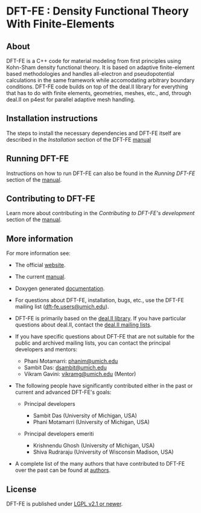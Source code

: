 DFT-FE : Density Functional Theory With Finite-Elements 
=======================================================


About
-----

DFT-FE is a C++ code for material modeling from first principles using Kohn-Sham density functional theory.
It is based on adaptive finite-element based methodologies and handles all-electron and pseudopotential calculations in the 
same framework while accomodating arbitrary boundary conditions. DFT-FE code builds on top of the deal.II library for everything 
that has to do with finite elements, geometries, meshes, etc., and, through deal.II on p4est for parallel adaptive mesh handling. 


Installation instructions
-------------------------

The steps to install the necessary dependencies and DFT-FE itself are described
in the *Installation* section of the DFT-FE [manual](https://github.com/dftfeDevelopers/dftfe/blob/manual/manual.pdf)


Running DFT-FE
--------------

Instructions on how to run DFT-FE can also be found in the *Running DFT-FE* section of the [manual](https://github.com/dftfeDevelopers/dftfe/blob/manual/manual.pdf). 


Contributing to DFT-FE
----------------------
Learn more about contributing in the *Contributing to DFT-FE's development* section of the [manual](https://github.com/dftfeDevelopers/dftfe/blob/manual/manual.pdf).


More information
----------------

For more information see:

 - The official [website](https://sites.google.com/umich.edu/dft-fe).
  
 - The current [manual](https://github.com/dftfeDevelopers/dftfe/blob/manual/manual.pdf).

 - Doxygen generated [documentation](https://dftfedevelopers.github.io/dftfe/).

 - For questions about DFT-FE, installation, bugs, etc., use the DFT-FE mailing list (dft-fe.users@umich.edu).
 
 - DFT-FE is primarily based on the [deal.II library](http://www.dealii.org/). If you have particular questions about deal.II, contact the [deal.II mailing lists](https://www.dealii.org/mail.html).
 
 - If you have specific questions about DFT-FE that are not suitable for the public and archived mailing lists, you can contact the principal developers and mentors:

    - Phani Motamarri: phanim@umich.edu
    - Sambit Das: dsambit@umich.edu
    - Vikram Gavini: vikramg@umich.edu (Mentor)

 - The following people have significantly contributed either in the past or current and advanced DFT-FE's goals: 
   - Principal developers
      - Sambit Das (University of Michigan, USA)
      - Phani Motamarri (University of Michigan, USA)
    
   - Principal developers emeriti
      - Krishnendu Ghosh (University of Michigan, USA)
      - Shiva Rudraraju  (University of Wisconsin Madison, USA)
      
 - A complete list of the many authors that have contributed to DFT-FE over the past can be found at [authors](https://github.com/dftfeDevelopers/dftfe/blob/publicGithubDevelop/authors).    

License
-------

DFT-FE is published under [LGPL v2.1 or newer](https://github.com/dftfeDevelopers/dftfe/blob/publicGithubDevelop/LICENSE).
